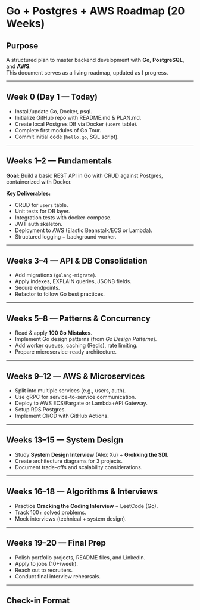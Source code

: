 # Go + Postgres + AWS Roadmap (20 Weeks)

## Purpose

A structured plan to master backend development with **Go**, **PostgreSQL**, and **AWS**.  
This document serves as a living roadmap, updated as I progress.

---

## Week 0 (Day 1 — Today)

- Install/update Go, Docker, psql.
- Initialize GitHub repo with README.md & PLAN.md.
- Create local Postgres DB via Docker (`users` table).
- Complete first modules of Go Tour.
- Commit initial code (`hello.go`, SQL script).

---

## Weeks 1–2 — Fundamentals

**Goal:** Build a basic REST API in Go with CRUD against Postgres, containerized with Docker.

**Key Deliverables:**

- CRUD for `users` table.
- Unit tests for DB layer.
- Integration tests with docker-compose.
- JWT auth skeleton.
- Deployment to AWS (Elastic Beanstalk/ECS or Lambda).
- Structured logging + background worker.

---

## Weeks 3–4 — API & DB Consolidation

- Add migrations (`golang-migrate`).
- Apply indexes, EXPLAIN queries, JSONB fields.
- Secure endpoints.
- Refactor to follow Go best practices.

---

## Weeks 5–8 — Patterns & Concurrency

- Read & apply **100 Go Mistakes**.
- Implement Go design patterns (from _Go Design Patterns_).
- Add worker queues, caching (Redis), rate limiting.
- Prepare microservice-ready architecture.

---

## Weeks 9–12 — AWS & Microservices

- Split into multiple services (e.g., users, auth).
- Use gRPC for service-to-service communication.
- Deploy to AWS ECS/Fargate or Lambda+API Gateway.
- Setup RDS Postgres.
- Implement CI/CD with GitHub Actions.

---

## Weeks 13–15 — System Design

- Study **System Design Interview** (Alex Xu) + **Grokking the SDI**.
- Create architecture diagrams for 3 projects.
- Document trade-offs and scalability considerations.

---

## Weeks 16–18 — Algorithms & Interviews

- Practice **Cracking the Coding Interview** + LeetCode (Go).
- Track 100+ solved problems.
- Mock interviews (technical + system design).

---

## Weeks 19–20 — Final Prep

- Polish portfolio projects, README files, and LinkedIn.
- Apply to jobs (10+/week).
- Reach out to recruiters.
- Conduct final interview rehearsals.

---

## Check-in Format
